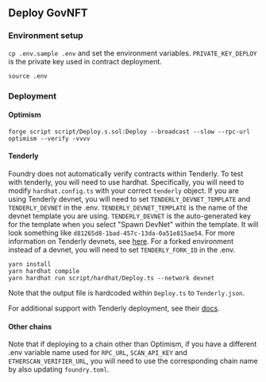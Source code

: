 ## Deploy GovNFT

### Environment setup

`cp .env.sample .env` and set the environment variables. `PRIVATE_KEY_DEPLOY` is the private key
used in contract deployment.

```
source .env
```

### Deployment

#### Optimism

```
forge script script/Deploy.s.sol:Deploy --broadcast --slow --rpc-url optimism --verify -vvvv
```

#### Tenderly

Foundry does not automatically verify contracts within Tenderly. To test with tenderly, you will
need to use hardhat. Specifically, you will need to modify `hardhat.config.ts` with your correct
`tenderly` object. If you are using Tenderly devnet, you will need to set `TENDERLY_DEVNET_TEMPLATE`
and `TENDERLY_DEVNET` in the .env. `TENDERLY_DEVNET_TEMPLATE` is the name of the devnet template you
are using. `TENDERLY_DEVNET` is the auto-generated key for the template when you select "Spawn
DevNet" within the template. It will look something like `d81265d8-1bad-457c-13da-0a51e815ae54`. For
more information on Tenderly devnets, see [here](https://docs.tenderly.co/devnets/intro-to-devnets).
For a forked environment instead of a devnet, you will need to set `TENDERLY_FORK_ID` in the .env.

```
yarn install
yarn hardhat compile
yarn hardhat run script/hardhat/Deploy.ts --network devnet
```

Note that the output file is hardcoded within `Deploy.ts` to `Tenderly.json`.

For additional support with Tenderly deployment, see their
[docs](https://github.com/Tenderly/hardhat-tenderly/tree/master/packages/tenderly-hardhat).

#### Other chains

Note that if deploying to a chain other than Optimism, if you have a different .env variable name
used for `RPC_URL`, `SCAN_API_KEY` and `ETHERSCAN_VERIFIER_URL`, you will need to use the
corresponding chain name by also updating `foundry.toml`.
